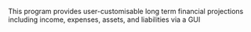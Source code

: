 This program provides user-customisable long term financial projections including income, expenses, assets, and liabilities via a GUI
